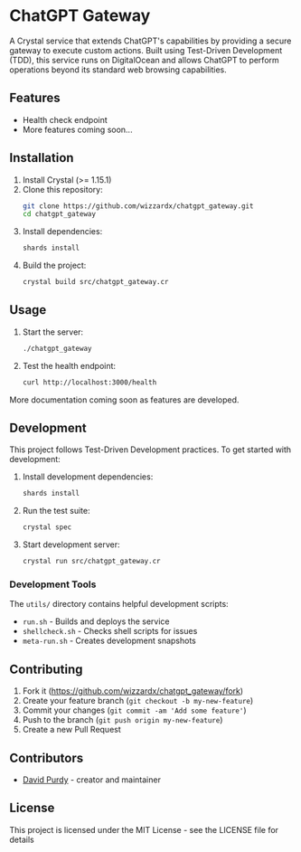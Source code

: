 # ChatGPT Gateway

A Crystal service that extends ChatGPT's capabilities by providing a secure gateway to execute custom actions. Built using Test-Driven Development (TDD), this service runs on DigitalOcean and allows ChatGPT to perform operations beyond its standard web browsing capabilities.

## Features

- Health check endpoint
- More features coming soon...

## Installation

1. Install Crystal (>= 1.15.1)
2. Clone this repository:
   ```bash
   git clone https://github.com/wizzardx/chatgpt_gateway.git
   cd chatgpt_gateway
   ```
3. Install dependencies:
   ```bash
   shards install
   ```
4. Build the project:
   ```bash
   crystal build src/chatgpt_gateway.cr
   ```

## Usage

1. Start the server:
   ```bash
   ./chatgpt_gateway
   ```
2. Test the health endpoint:
   ```bash
   curl http://localhost:3000/health
   ```

More documentation coming soon as features are developed.

## Development

This project follows Test-Driven Development practices. To get started with development:

1. Install development dependencies:
   ```bash
   shards install
   ```
2. Run the test suite:
   ```bash
   crystal spec
   ```
3. Start development server:
   ```bash
   crystal run src/chatgpt_gateway.cr
   ```

### Development Tools

The `utils/` directory contains helpful development scripts:
- `run.sh` - Builds and deploys the service
- `shellcheck.sh` - Checks shell scripts for issues
- `meta-run.sh` - Creates development snapshots

## Contributing

1. Fork it (<https://github.com/wizzardx/chatgpt_gateway/fork>)
2. Create your feature branch (`git checkout -b my-new-feature`)
3. Commit your changes (`git commit -am 'Add some feature'`)
4. Push to the branch (`git push origin my-new-feature`)
5. Create a new Pull Request

## Contributors

- [David Purdy](https://github.com/wizzardx) - creator and maintainer

## License

This project is licensed under the MIT License - see the LICENSE file for details
